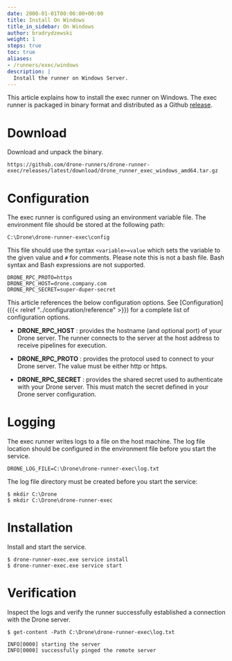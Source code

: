 ```yaml
---
date: 2000-01-01T00:00:00+00:00
title: Install On Windows
title_in_sidebar: On Windows
author: bradrydzewski
weight: 1
steps: true
toc: true
aliases:
- /runners/exec/windows
description: |
  Install the runner on Windows Server.
---
```


This article explains how to install the exec runner on Windows. The exec runner is packaged in binary format and distributed as a Github [release](https://github.com/drone-runners/drone-runner-exec/releases).

# Download

Download and unpack the binary.

```
https://github.com/drone-runners/drone-runner-exec/releases/latest/download/drone_runner_exec_windows_amd64.tar.gz
```

# Configuration

The exec runner is configured using an environment variable file. The environment file should be stored at the following path: 

```
C:\Drone\drone-runner-exec\config
```

This file should use the syntax `<variable>=value` which sets the variable to the given value and `#` for comments. Please note this is not a bash file. Bash syntax and Bash expressions are not supported.

```
DRONE_RPC_PROTO=https
DRONE_RPC_HOST=drone.company.com
DRONE_RPC_SECRET=super-duper-secret
```

This article references the below configuration options. See [Configuration]({{< relref "../configuration/reference" >}}) for a complete list of configuration options.

* __DRONE_RPC_HOST__
  : provides the hostname (and optional port) of your Drone server. The runner connects to the server at the host address to receive pipelines for execution.

* __DRONE_RPC_PROTO__
  : provides the protocol used to connect to your Drone server. The value must be either http or https.

* __DRONE_RPC_SECRET__
  : provides the shared secret used to authenticate with your Drone server. This must match the secret defined in your Drone server configuration.

# Logging

The exec runner writes logs to a file on the host machine. The log file location should be configured in the environment file before you start the service.

```
DRONE_LOG_FILE=C:\Drone\drone-runner-exec\log.txt
```

The log file directory must be created before you start the service:

```
$ mkdir C:\Drone
$ mkdir C:\Drone\drone-runner-exec
```

# Installation

Install and start the service.

```
$ drone-runner-exec.exe service install
$ drone-runner-exec.exe service start
```

# Verification

Inspect the logs and verify the runner successfully established a connection with the Drone server.

```
$ get-content -Path C:\Drone\drone-runner-exec\log.txt

INFO[0000] starting the server
INFO[0000] successfully pinged the remote server
```